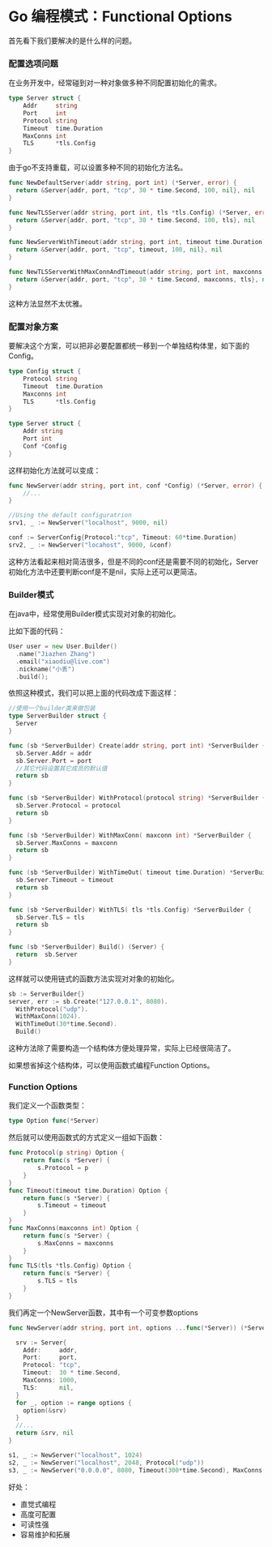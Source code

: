 # Go 编程模式：Functional Options

首先看下我们要解决的是什么样的问题。

### 配置选项问题

在业务开发中，经常碰到对一种对象做多种不同配置初始化的需求。

```go
type Server struct {
    Addr     string
    Port     int
    Protocol string
    Timeout  time.Duration
    MaxConns int
    TLS      *tls.Config
}
```

由于go不支持重载，可以设置多种不同的初始化方法名。

```go
func NewDefaultServer(addr string, port int) (*Server, error) {
  return &Server{addr, port, "tcp", 30 * time.Second, 100, nil}, nil
}

func NewTLSServer(addr string, port int, tls *tls.Config) (*Server, error) {
  return &Server{addr, port, "tcp", 30 * time.Second, 100, tls}, nil
}

func NewServerWithTimeout(addr string, port int, timeout time.Duration) (*Server, error) {
  return &Server{addr, port, "tcp", timeout, 100, nil}, nil
}

func NewTLSServerWithMaxConnAndTimeout(addr string, port int, maxconns int, timeout time.Duration, tls *tls.Config) (*Server, error) {
  return &Server{addr, port, "tcp", 30 * time.Second, maxconns, tls}, nil
}
```

这种方法显然不太优雅。

### 配置对象方案

要解决这个方案，可以把非必要配置都统一移到一个单独结构体里，如下面的Config。

```go
type Config struct {
    Protocol string
    Timeout  time.Duration
    Maxconns int
    TLS      *tls.Config
}
```

```go
type Server struct {
    Addr string
    Port int
    Conf *Config
}
```

这样初始化方法就可以变成：

```go
func NewServer(addr string, port int, conf *Config) (*Server, error) {
    //...
}

//Using the default configuratrion
srv1, _ := NewServer("localhost", 9000, nil) 

conf := ServerConfig{Protocol:"tcp", Timeout: 60*time.Duration}
srv2, _ := NewServer("locahost", 9000, &conf)
```

这种方法看起来相对简洁很多，但是不同的conf还是需要不同的初始化，Server初始化方法中还要判断conf是不是nil，实际上还可以更简洁。

### Builder模式

在java中，经常使用Builder模式实现对对象的初始化。

比如下面的代码：

```go
User user = new User.Builder()
  .name("Jiazhen Zhang")
  .email("xiaodiu@live.com")
  .nickname("小丢")
  .build();
```

依照这种模式，我们可以把上面的代码改成下面这样：

```go
//使用一个builder类来做包装
type ServerBuilder struct {
  Server
}

func (sb *ServerBuilder) Create(addr string, port int) *ServerBuilder {
  sb.Server.Addr = addr
  sb.Server.Port = port
  //其它代码设置其它成员的默认值
  return sb
}

func (sb *ServerBuilder) WithProtocol(protocol string) *ServerBuilder {
  sb.Server.Protocol = protocol 
  return sb
}

func (sb *ServerBuilder) WithMaxConn( maxconn int) *ServerBuilder {
  sb.Server.MaxConns = maxconn
  return sb
}

func (sb *ServerBuilder) WithTimeOut( timeout time.Duration) *ServerBuilder {
  sb.Server.Timeout = timeout
  return sb
}

func (sb *ServerBuilder) WithTLS( tls *tls.Config) *ServerBuilder {
  sb.Server.TLS = tls
  return sb
}

func (sb *ServerBuilder) Build() (Server) {
  return  sb.Server
}
```

这样就可以使用链式的函数方法实现对对象的初始化。

```go
sb := ServerBuilder{}
server, err := sb.Create("127.0.0.1", 8080).
  WithProtocol("udp").
  WithMaxConn(1024).
  WithTimeOut(30*time.Second).
  Build()
```

这种方法除了需要构造一个结构体方便处理异常，实际上已经很简洁了。

如果想省掉这个结构体，可以使用函数式编程Function Options。

### Function Options

我们定义一个函数类型：

```go
type Option func(*Server)
```

然后就可以使用函数式的方式定义一组如下函数：

```go
func Protocol(p string) Option {
    return func(s *Server) {
        s.Protocol = p
    }
}
func Timeout(timeout time.Duration) Option {
    return func(s *Server) {
        s.Timeout = timeout
    }
}
func MaxConns(maxconns int) Option {
    return func(s *Server) {
        s.MaxConns = maxconns
    }
}
func TLS(tls *tls.Config) Option {
    return func(s *Server) {
        s.TLS = tls
    }
}
```

我们再定一个NewServer函数，其中有一个可变参数options

```go
func NewServer(addr string, port int, options ...func(*Server)) (*Server, error) {

  srv := Server{
    Addr:     addr,
    Port:     port,
    Protocol: "tcp",
    Timeout:  30 * time.Second,
    MaxConns: 1000,
    TLS:      nil,
  }
  for _, option := range options {
    option(&srv)
  }
  //...
  return &srv, nil
}
```

```go
s1, _ := NewServer("localhost", 1024)
s2, _ := NewServer("localhost", 2048, Protocol("udp"))
s3, _ := NewServer("0.0.0.0", 8080, Timeout(300*time.Second), MaxConns(1000))
```

好处：

- 直觉式编程
- 高度可配置
- 可读性强
- 容易维护和拓展